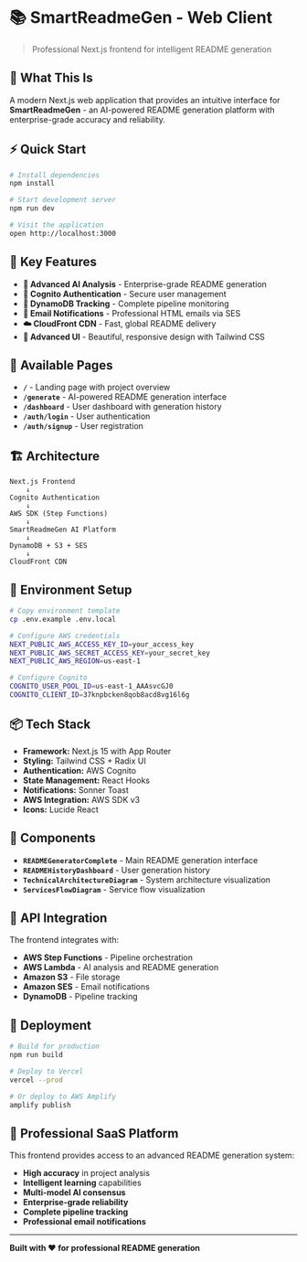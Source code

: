 # 📚 SmartReadmeGen - Web Client

> Professional Next.js frontend for intelligent README generation

## 🚀 **What This Is**

A modern Next.js web application that provides an intuitive interface for **SmartReadmeGen** - an AI-powered README generation platform with enterprise-grade accuracy and reliability.

## ⚡ **Quick Start**

```bash
# Install dependencies
npm install

# Start development server
npm run dev

# Visit the application
open http://localhost:3000
```

## 🎯 **Key Features**

- **🤖 Advanced AI Analysis** - Enterprise-grade README generation
- **🔐 Cognito Authentication** - Secure user management
- **💾 DynamoDB Tracking** - Complete pipeline monitoring
- **📧 Email Notifications** - Professional HTML emails via SES
- **☁️ CloudFront CDN** - Fast, global README delivery
- **🎨 Advanced UI** - Beautiful, responsive design with Tailwind CSS

## 📱 **Available Pages**

- **`/`** - Landing page with project overview
- **`/generate`** - AI-powered README generation interface
- **`/dashboard`** - User dashboard with generation history
- **`/auth/login`** - User authentication
- **`/auth/signup`** - User registration

## 🏗️ **Architecture**

```
Next.js Frontend
    ↓
Cognito Authentication
    ↓
AWS SDK (Step Functions)
    ↓
SmartReadmeGen AI Platform
    ↓
DynamoDB + S3 + SES
    ↓
CloudFront CDN
```

## 🔧 **Environment Setup**

```bash
# Copy environment template
cp .env.example .env.local

# Configure AWS credentials
NEXT_PUBLIC_AWS_ACCESS_KEY_ID=your_access_key
NEXT_PUBLIC_AWS_SECRET_ACCESS_KEY=your_secret_key
NEXT_PUBLIC_AWS_REGION=us-east-1

# Configure Cognito
COGNITO_USER_POOL_ID=us-east-1_AAAsvcGJ0
COGNITO_CLIENT_ID=37knpbcken8qob8acd8vg16l6g
```

## 📦 **Tech Stack**

- **Framework:** Next.js 15 with App Router
- **Styling:** Tailwind CSS + Radix UI
- **Authentication:** AWS Cognito
- **State Management:** React Hooks
- **Notifications:** Sonner Toast
- **AWS Integration:** AWS SDK v3
- **Icons:** Lucide React

## 🎨 **Components**

- **`READMEGeneratorComplete`** - Main README generation interface
- **`READMEHistoryDashboard`** - User generation history
- **`TechnicalArchitectureDiagram`** - System architecture visualization
- **`ServicesFlowDiagram`** - Service flow visualization

## 🔗 **API Integration**

The frontend integrates with:
- **AWS Step Functions** - Pipeline orchestration
- **AWS Lambda** - AI analysis and README generation
- **Amazon S3** - File storage
- **Amazon SES** - Email notifications
- **DynamoDB** - Pipeline tracking

## 🚀 **Deployment**

```bash
# Build for production
npm run build

# Deploy to Vercel
vercel --prod

# Or deploy to AWS Amplify
amplify publish
```

## 🚀 **Professional SaaS Platform**

This frontend provides access to an advanced README generation system:

- **High accuracy** in project analysis
- **Intelligent learning** capabilities
- **Multi-model AI consensus**
- **Enterprise-grade reliability**
- **Complete pipeline tracking**
- **Professional email notifications**

---

**Built with ❤️ for professional README generation**
